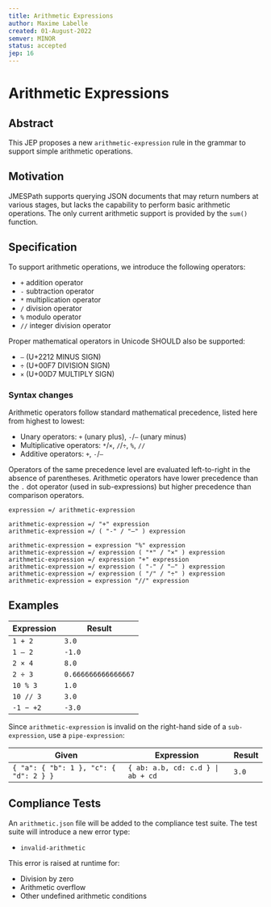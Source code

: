 ```yaml
---
title: Arithmetic Expressions
author: Maxime Labelle
created: 01-August-2022
semver: MINOR
status: accepted
jep: 16
---
```


# Arithmetic Expressions

## Abstract

This JEP proposes a new `arithmetic-expression` rule in the grammar to support
simple arithmetic operations.

## Motivation

JMESPath supports querying JSON documents that may return numbers at various
stages, but lacks the capability to perform basic arithmetic operations. The
only current arithmetic support is provided by the `sum()` function.

## Specification

To support arithmetic operations, we introduce the following operators:

- `+` addition operator
- `-` subtraction operator
- `*` multiplication operator
- `/` division operator
- `%` modulo operator
- `//` integer division operator

Proper mathematical operators in Unicode SHOULD also be supported:

- `–` (U+2212 MINUS SIGN)
- `÷` (U+00F7 DIVISION SIGN)
- `×` (U+00D7 MULTIPLY SIGN)

### Syntax changes

Arithmetic operators follow standard mathematical precedence, listed here from
highest to lowest:

- Unary operators: `+` (unary plus), `-`/`–` (unary minus)
- Multiplicative operators: `*`/`×`, `/`/`÷`, `%`, `//`
- Additive operators: `+`, `-`/`–`

Operators of the same precedence level are evaluated left-to-right in the
absence of parentheses. Arithmetic operators have lower precedence than the `.`
dot operator (used in sub-expressions) but higher precedence than comparison
operators.

```abnf
expression =/ arithmetic-expression

arithmetic-expression =/ "+" expression
arithmetic-expression =/ ( "-" / "–" ) expression

arithmetic-expression = expression "%" expression
arithmetic-expression =/ expression ( "*" / "×" ) expression
arithmetic-expression =/ expression "+" expression
arithmetic-expression =/ expression ( "-" / "–" ) expression
arithmetic-expression =/ expression ( "/" / "÷" ) expression
arithmetic-expression = expression "//" expression
```

## Examples

| Expression | Result              |
| ---------- | ------------------- |
| `1 + 2`    | `3.0`               |
| `1 – 2`    | `-1.0`              |
| `2 × 4`    | `8.0`               |
| `2 ÷ 3`    | `0.666666666666667` |
| `10 % 3`   | `1.0`               |
| `10 // 3`  | `3.0`               |
| `-1 − +2`  | `-3.0`              |

Since `arithmetic-expression` is invalid on the right-hand side of a
`sub-expression`, use a `pipe-expression`:

| Given                                  | Expression                        | Result |
| -------------------------------------- | --------------------------------- | ------ |
| `{ "a": { "b": 1 }, "c": { "d": 2 } }` | `{ ab: a.b, cd: c.d } \| ab + cd` | `3.0`  |

## Compliance Tests

An `arithmetic.json` file will be added to the compliance test suite. The test
suite will introduce a new error type:

- `invalid-arithmetic`

This error is raised at runtime for:

- Division by zero
- Arithmetic overflow
- Other undefined arithmetic conditions
